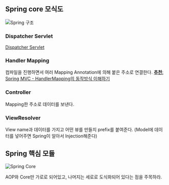 ## Spring core 모식도
![Spring 구조](https://onedrive.live.com/embed?resid=C4F97B3B64AE3E7A%218124&authkey=%21ADAG76_11mKBdsQ&width=911&height=615)


### Dispatcher Servlet
[Dispatcher Servlet](https://mangkyu.tistory.com/18)
### Handler Mapping
컴파일을 진행하면서 여러 Mapping Annotation에 의해 붙은 주소로 연결한다.
[ **추천**: Spring MVC - HandlerMapping의 동작방식 이해하기](https://velog.io/@hsw0194/Spring-MVC-HandlerMapping%EC%9D%98-%EB%8F%99%EC%9E%91%EB%B0%A9%EC%8B%9D-%EC%9D%B4%ED%95%B4%ED%95%98%EA%B8%B0-1%ED%8E%B8)
### Controller
Mapping한 주소로 데이터를 보낸다.
### ViewResolver
View name과 데이터를 가지고 어떤 뷰를 만들지 prefix를 붙여준다.
(Model에 데이터를 넣어주면 Spring이 알아서 Injection해준다)

## Spring 핵심 모듈

![Spring Core](https://onedrive.live.com/embed?resid=C4F97B3B64AE3E7A%218125&authkey=%21ACJ0xvQSL7Q2nhs&width=833&height=652)

AOP와 Core만 가로로 되어있고, 나머지는 세로로 도식화되어 있다는 점을 주목하라.